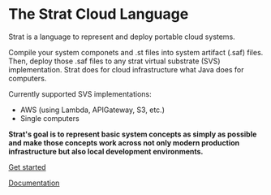 # The Strat Cloud Language

Strat is a language to represent and deploy portable cloud systems.

Compile your system componets and .st files into system artifact (.saf) files.  Then, deploy those .saf files to any strat virtual substrate (SVS) implementation.  Strat does for cloud infrastructure what Java does for computers.

Currently supported SVS implementations:

  - AWS (using Lambda, APIGateway, S3, etc.)
  - Single computers

**Strat's goal is to represent basic system concepts as simply as possible and make those concepts work across not only modern production infrastructure but also local development environments.**

[Get started](https://lit.build/Guides/Getting%20Started)

[Documentation](https://lit.build/)
